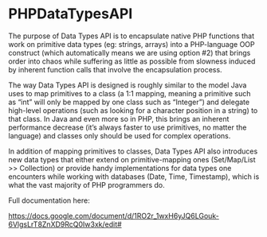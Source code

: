# PHPDataTypesAPI

The purpose of Data Types API is to encapsulate native PHP functions that work on primitive data types (eg: strings, arrays) into a PHP-language OOP construct (which automatically means we are using option #2) that brings order into chaos while suffering as little as possible from slowness induced by inherent function calls that involve the encapsulation process.

The way Data Types API is designed is roughly similar to the model Java uses to map primitives to a class (a 1:1 mapping, meaning a primitive such as “int” will only be mapped by one class such as “Integer”) and delegate high-level operations (such as looking for a character position in a string) to that class. In Java and even more so in PHP, this brings an inherent performance decrease (it’s always faster to use primitives, no matter the language) and classes only should be used for complex operations.

In addition of mapping primitives to classes, Data Types API also introduces new data types that either extend on primitive-mapping ones (Set/Map/List >> Collection) or provide handy implementations for data types one encounters while working with databases (Date, Time, Timestamp), which is what the vast majority of PHP programmers do.

Full documentation here:

https://docs.google.com/document/d/1RO2r_1wxH6yJQ6LGouk-6VlgsLrT8ZnXD9RcQ0Iw3xk/edit#